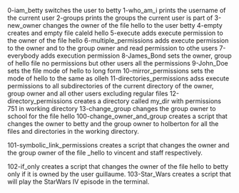 0-iam_betty switches the user to betty
1-who_am_i prints the username of the current user
2-groups prints the groups the current user is part of
3-new_owner changes the owner of the file hello to the user betty
4-empty creates and empty file caleld hello
5-execute adds execute permission to the owner of the file hello
6-multiple_permissions adds execute permission to the owner and to the group owner and read permission to othe users
7-everybody adds execution permission
8-James_Bond sets the owner, group of hello file no permissions but other users all the permissions
9-John_Doe sets the file mode of hello to long form
10-mirror_permissions sets the mode of hello to the same as olleh
11-directories_permissions adss execute permissions to all subdirectories of the current directory of the owner, group owner and all other users excluding regular files
12-directory_permissions creates a directory called my_dir with permissions 751 in working directory
13-change_group changes the group owner to school for the file hello
100-change_owner_and_group creates a script that changes the owner to betty and the group owner to holberton for all the files and directories in the working directory.

101-symbolic_link_permissions creates a script that changes the owner and the group owner of the file _hello to vincent and staff respectively.

102-if_only creates a script that changes the owner of the file hello to betty only if it is owned by the user guillaume.
103-Star_Wars creates a script that will play the StarWars IV episode in the terminal.
